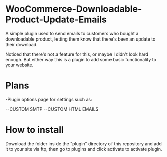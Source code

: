 # WooCommerce-Downloadable-Product-Update-Emails

A simple plugin used to send emails to customers who bought a downloadable product, letting them know that there's been an update to their download.

Noticed that there's not a feature for this, or maybe I didn't look hard enough. But either way this is a plugin to add some basic functionality to your website.

# Plans

-Plugin options page for settings such as:

--CUSTOM SMTP
--CUSTOM HTML EMAILS

# How to install

Download the folder inside the "plugin" directory of this repository and add it to your site via ftp, then go to plugins and click activate to activate plugin.
